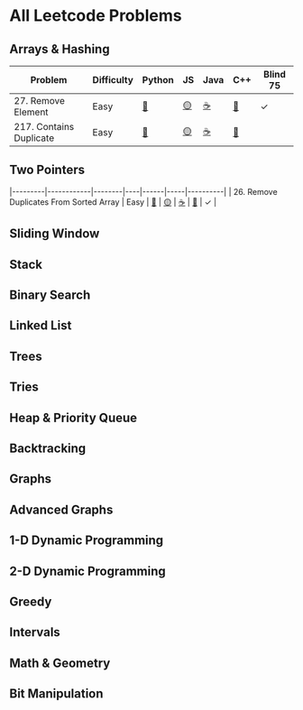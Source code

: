 # All Leetcode Problems

## Arrays & Hashing
| Problem | Difficulty | Python | JS | Java | C++ | Blind 75 |
|---------|------------|--------|-------------------------------------------------|------|-------|----------|
| 27. Remove Element| Easy | [🐍](https://github.com/flenhu/leetcode/blob/main/Python/easy/27_removeElement.ipynb) | [🟡](https://github.com/flenhu/leetcode) | [☕️](https://github.com/flenhu/leetcode) | [💾](https://github.com/flenhu/leetcode) | ✓ |
| 217. Contains Duplicate| Easy | [🐍](https://github.com/flenhu/leetcode/blob/main/Python/easy/217_containsDuplicate.ipynb) | [🟡](https://github.com/flenhu/leetcode) | [☕️](https://github.com/flenhu/leetcode) | [💾](https://github.com/flenhu/leetcode) |  |


## Two Pointers

<!-- - 26\. Remove Duplicates From Sorted Array (easy) 
| [Py](https://github.com/flenhu/leetcode/blob/main/Python/easy/26_removeDuplicatesFromSortedArray.ipynb)
| Java
| JS 
| C
| Problem | difficulty | Code | Blind 75 |
|:---------|:----:|------|:--------:|
|26.Remove Duplicates From Sorted Array |easy | [🐍](https://github.com/flenhu/leetcode/blob/main/Python/easy/26_removeDuplicatesFromSortedArray.ipynb)    | [x]  | -->


|---------|------------|--------|----|------|-----|----------|
| 26. Remove Duplicates From Sorted Array | Easy | [🐍](https://github.com/flenhu/leetcode/blob/main/Python/easy/26_removeDuplicatesFromSortedArray.ipynb) | [🟡](https://github.com/flenhu/leetcode) | [☕️](https://github.com/flenhu/leetcode) | [💾](https://github.com/flenhu/leetcode) | ✓ |

## Sliding Window

## Stack

## Binary Search

## Linked List

## Trees

## Tries

## Heap & Priority Queue

## Backtracking 

## Graphs

## Advanced Graphs

## 1-D Dynamic Programming

## 2-D Dynamic Programming 

## Greedy

## Intervals

## Math & Geometry

## Bit Manipulation

